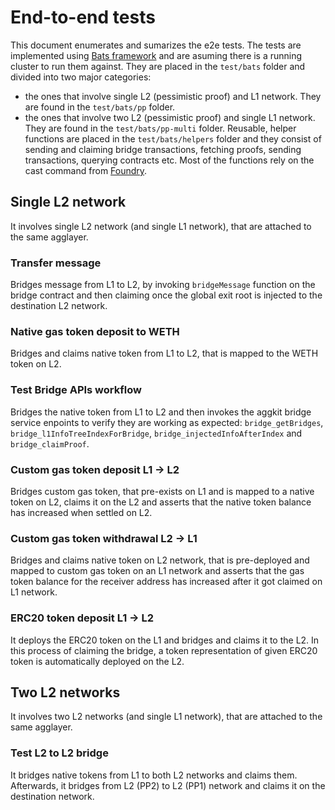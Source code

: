 # End-to-end tests

This document enumerates and sumarizes the e2e tests. The tests are implemented using [Bats framework](https://bats-core.readthedocs.io/en/stable/) and are asuming there is a running cluster to run them against. They are placed in the `test/bats` folder and divided into two major categories:
- the ones that involve single L2 (pessimistic proof) and L1 network. They are found in the `test/bats/pp` folder.
- the ones that involve two L2 (pessimistic proof) and single L1 network. They are found in the `test/bats/pp-multi` folder.
Reusable, helper functions are placed in the `test/bats/helpers` folder and they consist of sending and claiming bridge transactions, fetching proofs, sending transactions, querying contracts etc. Most of the functions rely on the cast command from [Foundry](https://book.getfoundry.sh/cast/).

## Single L2 network

It involves single L2 network (and single L1 network), that are attached to the same agglayer.

### Transfer message

Bridges message from L1 to L2, by invoking `bridgeMessage` function on the bridge contract and then claiming once the global exit root is injected to the destination L2 network.

### Native gas token deposit to WETH

Bridges and claims native token from L1 to L2, that is mapped to the WETH token on L2.

### Test Bridge APIs workflow

Bridges the native token from L1 to L2 and then invokes the aggkit bridge service enpoints to verify they are working as expected: `bridge_getBridges`, `bridge_l1InfoTreeIndexForBridge`, `bridge_injectedInfoAfterIndex` and `bridge_claimProof`.

### Custom gas token deposit L1 -> L2

Bridges custom gas token, that pre-exists on L1 and is mapped to a native token on L2, claims it on the L2 and asserts that the native token balance has increased when settled on L2.

### Custom gas token withdrawal L2 -> L1

Bridges and claims native token on L2 network, that is pre-deployed and mapped to custom gas token on an L1 network and asserts that the gas token balance for the receiver address has increased after it got claimed on L1 network.

### ERC20 token deposit L1 -> L2

It deploys the ERC20 token on the L1 and bridges and claims it to the L2. In this process of claiming the bridge, a token representation of given ERC20 token is automatically deployed on the L2.

## Two L2 networks

It involves two L2 networks (and single L1 network), that are attached to the same agglayer.

### Test L2 to L2 bridge

It bridges native tokens from L1 to both L2 networks and claims them. Afterwards, it bridges from L2 (PP2) to L2 (PP1) network and claims it on the destination network.